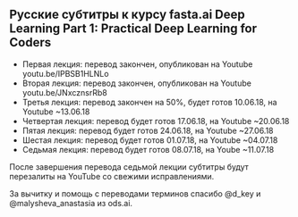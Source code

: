 ## Русские субтитры к курсу fasta.ai Deep Learning Part 1: Practical Deep Learning for Coders ##

  * Первая лекция: перевод закончен, опубликован на Youtube youtu.be/IPBSB1HLNLo
  * Вторая лекция: перевод закончен, опубликован на Youtube youtu.be/JNxcznsrRb8
  * Третья лекция: перевод закончен на 50%, будет готов 10.06.18, на Youtube ~13.06.18
  * Четвертая лекция: перевод будет готов 17.06.18, на Youtube ~20.06.18
  * Пятая лекция: перевод будет готов 24.06.18, на Youtube ~27.06.18
  * Шестая лекция: перевод будет готов 01.07.18, на Youtube ~04.07.18
  * Седьмая лекция: перевод будет готов 08.07.18, на Yoube ~11.07.18


После завершения перевода седьмой лекции субтитры будут перезалиты на YouTube со свежими исправлениями.


За вычитку и помощь с переводами терминов спасибо @d_key и @malysheva_anastasia из ods.ai.